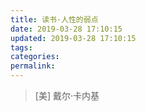 ```yaml
---
title: 读书·人性的弱点
date: 2019-03-28 17:10:15
updated: 2019-03-28 17:10:15
tags:
categories:
permalink:
---
```


> [美] 戴尔·卡内基